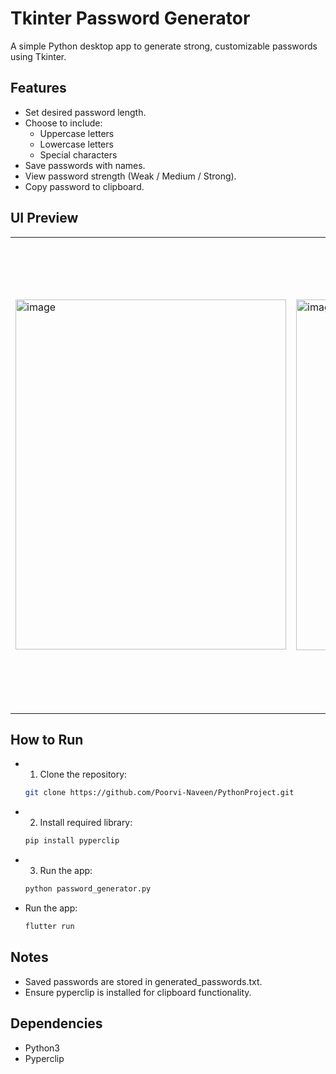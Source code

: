 # Tkinter Password Generator

A simple Python desktop app to generate strong, customizable passwords using Tkinter.

## Features

- Set desired password length.
- Choose to include:
  - Uppercase letters
  - Lowercase letters
  - Special characters
- Save passwords with names.
- View password strength (Weak / Medium / Strong).
- Copy password to clipboard.

## UI Preview

|  |  |  |  |  |  |
|-----|-----|-----|-----|-----|-----|
|<img width="433" height="560" alt="image" src="https://github.com/user-attachments/assets/26dcb45c-af0d-4378-83f7-0b3919269b10" />|<img width="431" height="561" alt="image" src="https://github.com/user-attachments/assets/a9508e0e-ff0e-4781-8201-78a9ac0eb4e4" />|<img width="431" height="560" alt="image" src="https://github.com/user-attachments/assets/2bd4b234-9371-4460-9deb-3affc43bdde2" />|<img width="492" height="563" alt="image" src="https://github.com/user-attachments/assets/e6213548-b49c-4b04-b6a0-be213493aa81" />|<img width="432" height="563" alt="image" src="https://github.com/user-attachments/assets/cc7ab83e-e391-40e6-a80b-12d0cddfc3bd" />|<img width="686" height="755" alt="image" src="https://github.com/user-attachments/assets/557e6199-1b50-4621-8a1c-0f27095f6a3c" />|

## How to Run

- 1. Clone the repository:
   ```bash
   git clone https://github.com/Poorvi-Naveen/PythonProject.git
- 2. Install required library:
   ```bash
  pip install pyperclip
- 3. Run the app:
   ```bash
   python password_generator.py
- Run the app:
   ```bash
   flutter run

## Notes
- Saved passwords are stored in generated_passwords.txt.
- Ensure pyperclip is installed for clipboard functionality.

## Dependencies
- Python3
- Pyperclip
